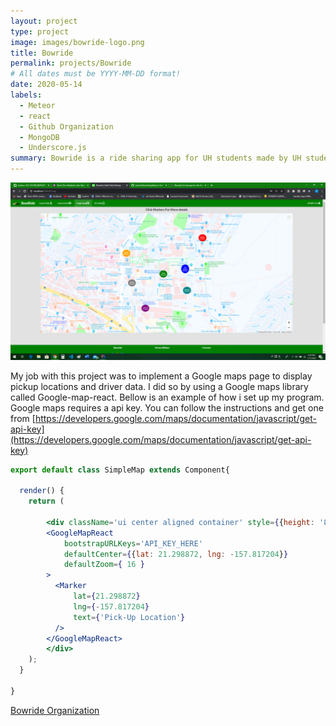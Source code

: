 ```yaml
---
layout: project
type: project
image: images/bowride-logo.png
title: Bowride
permalink: projects/Bowride
# All dates must be YYYY-MM-DD format!
date: 2020-05-14
labels:
  - Meteor
  - react
  - Github Organization
  - MongoDB
  - Underscore.js
summary: Bowride is a ride sharing app for UH students made by UH students!
---
```



<img class="ui large center floated image" src="../images/Final-Maps.png">

My job with this project was to implement a Google maps page to display pickup locations and driver data. I did so by using a Google maps library called Google-map-react. Bellow is an example of how i set up my program. Google maps requires a api key. You can follow the instructions and get one from [https://developers.google.com/maps/documentation/javascript/get-api-key](https://developers.google.com/maps/documentation/javascript/get-api-key)

```jsx
export default class SimpleMap extends Component{

  render() {
    return (

        <div className='ui center aligned container' style={{height: '80vh', width: '80vw'}}>
        <GoogleMapReact
            bootstrapURLKeys='API_KEY_HERE'
            defaultCenter={{lat: 21.298872, lng: -157.817204}}
            defaultZoom={ 16 }
        >
          <Marker
              lat={21.298872}
              lng={-157.817204}
              text={'Pick-Up Location'}
          />
        </GoogleMapReact>
        </div>
    );
  }

}
```


 


[Bowride Organization](https://github.com/bowride) 
